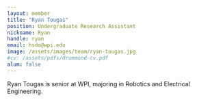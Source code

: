 ```yaml
---
layout: member
title: "Ryan Tougas"
position: Undergraduate Research Assistant
nickname: Ryan
handle: ryan
email: hsdo@wpi.edu
image: /assets/images/team/ryan-tougas.jpg
#cv: /assets/pdfs/drummond-cv.pdf
alum: false
---
```

Ryan Tougas is senior at WPI, majoring in Robotics and Electrical Engineering.
